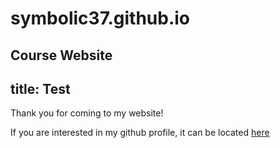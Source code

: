 # symbolic37.github.io
Course Website
---
title: Test
---

Thank you for coming to my website!

If you are interested in my github profile, it can be located [here](https://github.com/Symbolic37)
